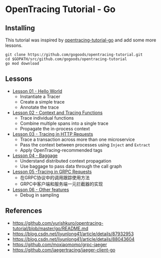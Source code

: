 # OpenTracing Tutorial - Go

## Installing

This tutorial was inspired by [opentracing-tutorial-go](https://github.com/yurishkuro/opentracing-tutorial/tree/master/go) and add some more lessons.

```
git clone https://github.com/gogoods/opentracing-tutorial.git
cd $GOPATH/src/github.com/gogoods/opentracing-tutorial
go mod download
```

## Lessons

* [Lesson 01 - Hello World](./lesson01)
  * Instantiate a Tracer
  * Create a simple trace
  * Annotate the trace
* [Lesson 02 - Context and Tracing Functions](./lesson02)
  * Trace individual functions
  * Combine multiple spans into a single trace
  * Propagate the in-process context
* [Lesson 03 - Tracing in HTTP Requests](./lesson03)
  * Trace a transaction across more than one microservice
  * Pass the context between processes using `Inject` and `Extract`
  * Apply OpenTracing-recommended tags
* [Lesson 04 - Baggage](./lesson04)
  * Understand distributed context propagation
  * Use baggage to pass data through the call graph
* [Lesson 05 -Tracing in GRPC Requests](./lesson05)
  * 在GRPC协议中的调用跟踪使用方法
  * GRPC中客户端和服务端一元拦截器的实现
* [Lesson 06 - Other features](./lesson06)
  * Debug in sampling  
  
## References
- https://github.com/yurishkuro/opentracing-tutorial/blob/master/go/README.md
- https://blog.csdn.net/liyunlong41/article/details/87932953
- https://blog.csdn.net/liyunlong41/article/details/88043604
- https://github.com/moxiaomomo/grpc-jaeger
- https://github.com/jaegertracing/jaeger-client-go

